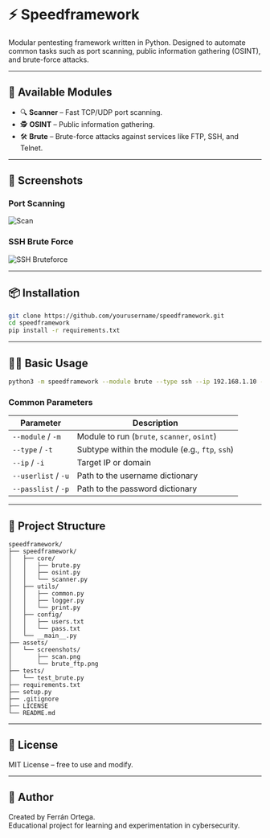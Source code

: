 # ⚡ Speedframework

Modular pentesting framework written in Python. Designed to automate common tasks such as port scanning, public information gathering (OSINT), and brute-force attacks.

---

## 🚀 Available Modules

- 🔍 **Scanner** – Fast TCP/UDP port scanning.
- 🕵️ **OSINT** – Public information gathering.
- 🛠️ **Brute** – Brute-force attacks against services like FTP, SSH, and Telnet.

---

## 📸 Screenshots

### Port Scanning
![Scan](assets/screenshots/scan.png)

### SSH Brute Force
![SSH Bruteforce](assets/screenshots/brute_ftp.png)

---

## 📦 Installation

```bash
git clone https://github.com/yourusername/speedframework.git
cd speedframework
pip install -r requirements.txt
```

---

## 🧑‍💻 Basic Usage

```bash
python3 -m speedframework --module brute --type ssh --ip 192.168.1.10 --userlist config/users.txt --passlist config/pass.txt
```

### Common Parameters

| Parameter         | Description                                     |
|------------------|-------------------------------------------------|
| `--module` / `-m` | Module to run (`brute`, `scanner`, `osint`)     |
| `--type` / `-t`   | Subtype within the module (e.g., `ftp`, `ssh`)  |
| `--ip` / `-i`     | Target IP or domain                             |
| `--userlist` / `-u` | Path to the username dictionary               |
| `--passlist` / `-p` | Path to the password dictionary               |

---

## 📁 Project Structure

```
speedframework/
├── speedframework/
│   ├── core/
│   │   ├── brute.py
│   │   ├── osint.py
│   │   └── scanner.py
│   ├── utils/
│   │   ├── common.py
│   │   ├── logger.py
│   │   └── print.py
│   ├── config/
│   │   ├── users.txt
│   │   └── pass.txt
│   └── __main__.py
├── assets/
│   └── screenshots/
│       ├── scan.png
│       └── brute_ftp.png
├── tests/
│   └── test_brute.py
├── requirements.txt
├── setup.py
├── .gitignore
├── LICENSE
└── README.md
```

---

## 🧾 License

MIT License – free to use and modify.

---

## 👤 Author

Created by Ferrán Ortega.  
Educational project for learning and experimentation in cybersecurity.
